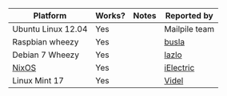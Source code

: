 |      Platform      | Works? | Notes | Reported by |
| ------------------ | ------ | ----- | ----------- |
| Ubuntu Linux 12.04 | Yes    |       | Mailpile team |
| Raspbian wheezy    | Yes    |       | [busla](https://github.com/busla) |
| Debian 7 Wheezy    | Yes    |       | [lazlo](https://github.com/lazlolazlolazlo) |
| [NixOS](http://nixos.org) | Yes    |       | [iElectric](https://github.com/iElectric) |
| Linux Mint 17      | Yes    |       | [Videl](https://github.com/Videl) |